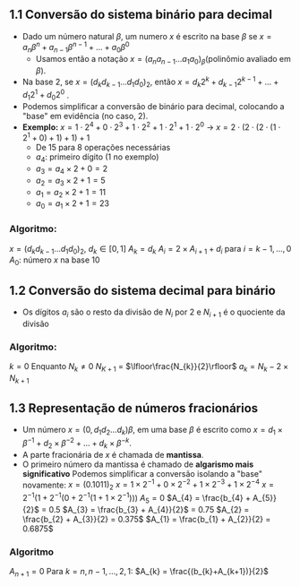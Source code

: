 ## 1.1 Conversão do sistema binário para decimal
- Dado um número natural $\beta$, um numero $x$ é escrito na base $\beta$ se $x = a_{n}\beta^n + a_{n-1} \beta^{n-1}+ ... + a_{0} \beta^{0}$ 
	- Usamos então a notação $x = (a_{n}a_{n-1}...a_{1}a_{0})_\beta$(polinômio avaliado em $\beta$).
- Na base 2, se $x = (d_{k}d_{k-1}...d_{1}d_{0})_{2}$, então $x =d_{k}2^{k}+d_{k-1}2^{k-1} +...+ d_{1}2^{1} + d_{0}2^{0}$ .
- Podemos simplificar a conversão de binário para decimal, colocando a "base" em evidência (no caso, 2).
- **Exemplo:** $x = 1\cdot2^{4} + 0\cdot2^{3} + 1\cdot2^{2}+1\cdot2^{1}+1\cdot2^{0}$ -> $x = 2\cdot(2\cdot(2\cdot(1\cdot2^{1}+0)+1)+1)+1$
	- De 15 para 8 operações necessárias
	- $a_{4}$: primeiro dígito (1 no exemplo)
	- $a_{3} = a_{4} \times 2 + 0 = 2$
	- $a_{2} = a_{3} \times 2 + 1 = 5$
	- $a_{1} = a_{2} \times 2 + 1 = 11$
	- $a_{0} = a_{1} \times 2 + 1 = 23$

### Algoritmo:
$x = (d_{k}d_{k-1}...d_{1}d_{0})_{2}$, $d_{k} \in [0,1]$
$A_{k} = d_{k}$
$A_{i} = 2 \times A_{i+1} + d_{i}$ para $i = k-1, ..., 0$
$A_{0}$: número $x$ na base 10

## 1.2 Conversão do sistema decimal para binário
- Os dígitos $a_{i}$ são o resto da divisão de $N_{i}$ por 2 e $N_{i+1}$ é o quociente da divisão
### Algoritmo: 
$k = 0$
Enquanto $N_{k} \neq 0$
	$N_{K+1}$ = $\lfloor\frac{N_{k}}{2}\rfloor$
$a_{k} = N_{k} - 2 \times N_{k+1}$

## 1.3 Representação de números fracionários
- Um número $x = (0 , d_{1}d_{2}...d_{k})\beta$, em uma base $\beta$ é escrito como $x = d_{1}\times \beta^{-1} + d_{2}\times \beta^{-2} + ... + d_{k}\times \beta^{-k}$.
- A parte fracionária de $x$ é chamada de **mantissa**.
- O primeiro número da mantissa é chamado de **algarismo mais significativo**
Podemos simplificar a conversão isolando a "base" novamente:
	$x = (0.1011)_{2}$
	$x = 1 \times 2^{-1} + 0 \times 2^{-2} + 1 \times 2^{-3} + 1 \times 2^{-4}$
	$x = 2^{-1}(1+2^{-1}(0+2^{-1}(1+1\times2^{-1})))$
	$A_{5} = 0$
	$A_{4} = \frac{b_{4} + A_{5}}{2}$ = 0.5
	$A_{3} = \frac{b_{3} + A_{4}}{2}$ = 0.75
	$A_{2} = \frac{b_{2} + A_{3}}{2} = 0.375$
	$A_{1} = \frac{b_{1} + A_{2}}{2} = 0.6875$
### Algoritmo
$A_{n+1}= 0$
Para $k = n, n-1, ..., 2, 1$:
$A_{k} = \frac{(b_{k}+A_{k+1})}{2}$
